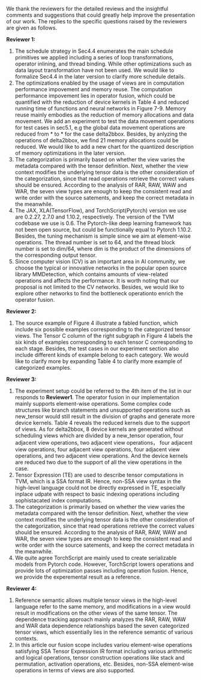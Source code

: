 We thank the reviewers for the detailed reviews and the insightful comments and suggestions that could greatly help improve the presentation of our work.
The replies to the specific questions raised by the reviewers are given as follows.


**Reviewer 1:**
1. The schedule strategy in Sec4.4 enumerates the main schedule primitives we applied including a series of loop transformations, operator inlining, 
and thread binding. While other optimizations such as data layout transformation have not been used. We would like to formalize Sec4.4 in the later 
version to clarify more schedule details.
2. The optimizations enabled by the usage of views are in computation performance impovement and memory reuse. The computation performance
impovement lies in operator fusion, which could be quantified with the reduction of device kernels in Table 4 and reduced running time of functions and 
neural networks in Figure 7-9. Memory reuse mainly embodies as the reduction of memory allocations and data movement. We add an experiment to test 
the data movement operations for test cases in sec5.1, e.g the global data movement operations are reduced from * to * for the case delta2bbox. Besides,
by anlyzing the operations of delta2bbox, we find 21 memory allocations could be reduced. We would like to add a new chart for the 
quantized description of memory optimizations in the later version.
3. The categorization is primarily based on whether the view varies the metadata compared with the tensor definition. Next, whether the view context 
modifies the underlying tensor data is the other consideration of the categorization, since that read operations retrieve the correct values
should be ensured. According to the analysis of RAR, RAW, WAW and WAR, the seven view types are enough to keep the consistent read and write order 
with the source satements, and keep the correct metadata in the meanwhile.
4. The JAX, XLA(TensorFlow), and TorchScript(Pytorch) version we use are 0.2.27, 2.7.0 and 1.10.2, respectively. The version of the 
TVM codebase we use is 0.6. The Pytorch-like deep learning framework has not been open source, but could be functionally equal to 
Pytorch 1.10.2. Besides, the tuning mechanism is simple since we aim at element-wise operations. The thread number is set to 64, and the 
thread block number is set to dim/64, where dim is the product of the dimensions of the corresponding output tensor.
5. Since computer vision (CV) is an important area in AI community, we choose the typical or innovative networks 
in the popular open source library MMDetection, which contains amounts of view-related operations and affects the performance. 
It is worth noting that our proposal is not limited to the CV networks. Besides, we would like to explore other networks to 
find the bottleneck operationto enrich the operator fusion.

**Reviewer 2:**
1. The source example of Figure 4 illustrate a fabled function, which include six possible examples corresponding to the categorized tensor views.
The Tensor C column of the right subgraph in Figure 4 labels the six kinds of examples corresponding to each tensor C corresponding to each stage.
Besides, the test cases in our experiment section also include different kinds of example belong to each category. We would like to clarify more
by expanding Table 4 to clarify more example of categorized examples.

**Reviewer 3:**
1. The experiment setup could be referred to the 4th item of the list in our responds to **Reviewer1**. The operator fusion in our implementation mainly supports element-wise operations. Some complex code structures like branch statements and unsupported operations such as new_tensor would still result in the division of graphs and generate more device kernels. Table 4 reveals the reduced kernels due to the support of views. As for delta2bbox, 8 device kernels are generated without scheduling views which are divided by a new_tensor operation, four adjacent view operations, two adjacent view operations，
four adjacent view operations, four adjacent view operations, four adjacent view operations, and two adjacent view operations. And the
device kernels are reduced two due to the support of all the view operations in the case.
2. Tensor Expression (TE) are used to describe tensor computations in TVM, which is a SSA format IR. Hence, non-SSA view syntax in the high-level
language could not be directly expressed in TE, especially inplace udpate with respect to basic indexing operations including sophistacated index computations.
4. The categorization is primarily based on whether the view varies the metadata compared with the tensor definition. Next, whether the view context 
modifies the underlying tensor data is the other consideration of the categorization, since that read operations retrieve the correct values
should be ensured. According to the analysis of RAR, RAW, WAW and WAR, the seven view types are enough to keep the consistent read and write order 
with the source satements, and keep the correct metadata in the meanwhile.
4. We quite agree TorchScript are mainly used to create serializable models from Pytorch code. However, TorchScript lowers operations 
and provide lots of optimization passes including operation fusion. Hence, we provide the experemental result as a reference.

**Reviewer 4:**
1. Reference semantic allows multiple tensor views in the high-level language refer to the same memory, and modifications in a view would result in modifications on the other views of the same tensor. The dependence tracking approach mainly analyzes the RAR, RAW, WAW and WAR data dependence relationships based the seven categorized tensor views, which essentially lies in the reference semantic of various contexts.
2. In this article our fusion scope includes variou element-wise operations satisfying SSA Tensor Expression IR format
 including various arithmetic and logical operations, tensor construction operations like stack and permutation, activation operations, etc. 
 Besides, non-SSA element-wise operations in terms of views are also supported.
